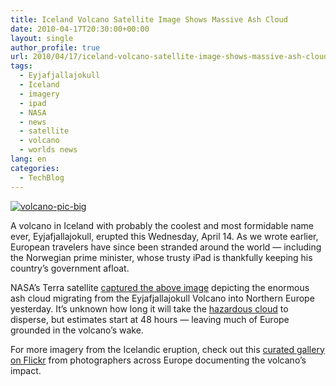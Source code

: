 ```yaml
---
title: Iceland Volcano Satellite Image Shows Massive Ash Cloud
date: 2010-04-17T20:30:00+00:00
layout: single
author_profile: true
url: 2010/04/17/iceland-volcano-satellite-image-shows-massive-ash-cloud/
tags:
  - Eyjafjallajokull
  - Iceland
  - imagery
  - ipad
  - NASA
  - news
  - satellite
  - volcano
  - worlds news
lang: en
categories: 
  - TechBlog
---
```

[![volcano-pic-big](http://lh4.ggpht.com/_vaUVXcmC3OI/S8oTPoOXaAI/AAAAAAAACAQ/lj8WTMpKbFs/volcano-pic-big_thumb%5B2%5D.jpg?imgmax=800 "volcano-pic-big")](http://lh4.ggpht.com/_vaUVXcmC3OI/S8oTLfncARI/AAAAAAAACAM/nyaYVOr9qtM/s1600-h/volcano-pic-big%5B4%5D.jpg) 

A volcano in Iceland with probably the coolest and most formidable name ever, Eyjafjallajokull, erupted this Wednesday, April 14. As we wrote earlier, European travelers have since been stranded around the world — including the Norwegian prime minister, whose trusty iPad is thankfully keeping his country’s government afloat. 

NASA’s Terra satellite [captured the above image](http://www.nasa.gov/topics/earth/features/iceland-volcano-plume.html) depicting the enormous ash cloud migrating from the Eyjafjallajokull Volcano into Northern Europe yesterday. It’s unknown how long it will take the [hazardous cloud](http://news.yahoo.com/s/ap/eu_iceland_volcano) to disperse, but estimates start at 48 hours — leaving much of Europe grounded in the volcano’s wake. 

For more imagery from the Icelandic eruption, check out this [curated gallery on Flickr](http://www.flickr.com/photos/yahooeditorspicks/galleries/72157623855495574) from photographers across Europe documenting the volcano’s impact.